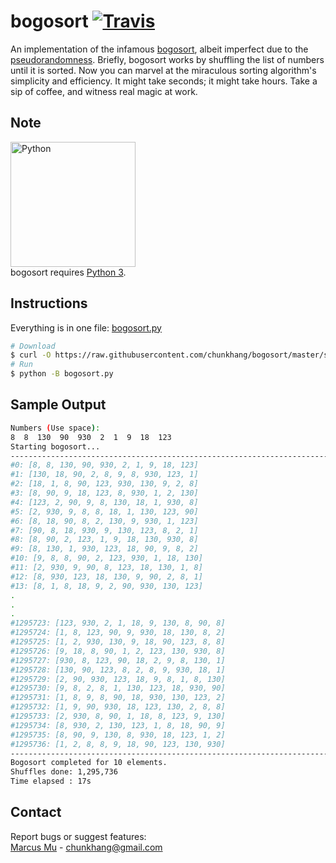 # bogosort [![Travis](https://img.shields.io/travis/chunkhang/bogosort.svg)](https://travis-ci.org/chunkhang/bogosort)

An implementation of the infamous [bogosort](https://en.wikipedia.org/wiki/Bogosort), albeit imperfect due to the [pseudorandomness](https://docs.python.org/2/library/random.html#random.shuffle). Briefly, bogosort works by shuffling the list of numbers until it is sorted. Now you can marvel at the miraculous sorting algorithm's simplicity and efficiency. It might take seconds; it might take hours. Take a sip of coffee, and witness real magic at work.

## Note

<img src="https://www.python.org/static/community_logos/python-logo-master-v3-TM.png" alt="Python" width="200px"> </img>
<br/>
bogosort requires [Python 3](http://www.diveintopython3.net/installing-python.html).

## Instructions

Everything is in one file: [bogosort.py](https://raw.githubusercontent.com/chunkhang/bogosort/master/src/bogosort.py)

```sh
# Download
$ curl -O https://raw.githubusercontent.com/chunkhang/bogosort/master/src/bogosort.py
# Run
$ python -B bogosort.py
```

## Sample Output

```sh
Numbers (Use space):
8  8  130  90  930  2  1  9  18  123
Starting bogosort...
--------------------------------------------------------------------------------
#0: [8, 8, 130, 90, 930, 2, 1, 9, 18, 123]
#1: [130, 18, 90, 2, 8, 9, 8, 930, 123, 1]
#2: [18, 1, 8, 90, 123, 930, 130, 9, 2, 8]
#3: [8, 90, 9, 18, 123, 8, 930, 1, 2, 130]
#4: [123, 2, 90, 9, 8, 130, 18, 1, 930, 8]
#5: [2, 930, 9, 8, 8, 18, 1, 130, 123, 90]
#6: [8, 18, 90, 8, 2, 130, 9, 930, 1, 123]
#7: [90, 8, 18, 930, 9, 130, 123, 8, 2, 1]
#8: [8, 90, 2, 123, 1, 9, 18, 130, 930, 8]
#9: [8, 130, 1, 930, 123, 18, 90, 9, 8, 2]
#10: [9, 8, 8, 90, 2, 123, 930, 1, 18, 130]
#11: [2, 930, 9, 90, 8, 123, 18, 130, 1, 8]
#12: [8, 930, 123, 18, 130, 9, 90, 2, 8, 1]
#13: [8, 1, 8, 18, 9, 2, 90, 930, 130, 123]
. 
.
.
#1295723: [123, 930, 2, 1, 18, 9, 130, 8, 90, 8]
#1295724: [1, 8, 123, 90, 9, 930, 18, 130, 8, 2]
#1295725: [1, 2, 930, 130, 9, 18, 90, 123, 8, 8]
#1295726: [9, 18, 8, 90, 1, 2, 123, 130, 930, 8]
#1295727: [930, 8, 123, 90, 18, 2, 9, 8, 130, 1]
#1295728: [130, 90, 123, 8, 2, 8, 9, 930, 18, 1]
#1295729: [2, 90, 930, 123, 18, 9, 8, 1, 8, 130]
#1295730: [9, 8, 2, 8, 1, 130, 123, 18, 930, 90]
#1295731: [1, 8, 9, 8, 90, 18, 930, 130, 123, 2]
#1295732: [1, 9, 90, 930, 18, 123, 130, 2, 8, 8]
#1295733: [2, 930, 8, 90, 1, 18, 8, 123, 9, 130]
#1295734: [8, 930, 2, 130, 123, 1, 8, 18, 90, 9]
#1295735: [8, 90, 9, 130, 8, 930, 18, 123, 1, 2]
#1295736: [1, 2, 8, 8, 9, 18, 90, 123, 130, 930]
--------------------------------------------------------------------------------
Bogosort completed for 10 elements.
Shuffles done: 1,295,736
Time elapsed : 17s
```

## Contact

Report bugs or suggest features: <br />
[Marcus Mu](http://marcusmu.me) - chunkhang@gmail.com
